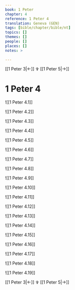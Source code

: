 ```yaml
---
book: 1 Peter
chapter: 4
reference: 1 Peter 4
translation: Geneva (GEN)
tags: [bible/chapter/bible/nt]
topics: []
themes: []
people: []
places: []
notes: >
  
---
```


[[1 Peter 3|<-]] ✞ [[1 Peter 5|->]]

# 1 Peter 4

![[1 Peter 4.1]]

![[1 Peter 4.2]]

![[1 Peter 4.3]]

![[1 Peter 4.4]]

![[1 Peter 4.5]]

![[1 Peter 4.6]]

![[1 Peter 4.7]]

![[1 Peter 4.8]]

![[1 Peter 4.9]]

![[1 Peter 4.10]]

![[1 Peter 4.11]]

![[1 Peter 4.12]]

![[1 Peter 4.13]]

![[1 Peter 4.14]]

![[1 Peter 4.15]]

![[1 Peter 4.16]]

![[1 Peter 4.17]]

![[1 Peter 4.18]]

![[1 Peter 4.19]]

[[1 Peter 3|<-]] ✞ [[1 Peter 5|->]]
